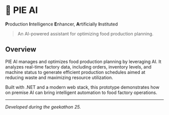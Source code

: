 # 🥧 PIE AI

**P**roduction **I**ntelligence **E**nhancer, **A**rtificially **I**nstituted

> An AI-powered assistant for optimizing food production planning.

## Overview

PIE AI manages and optimizes food production planning by leveraging AI. It analyzes real-time factory data, including orders, inventory levels, and machine status to generate efficient production schedules aimed at reducing waste and maximizing resource utilization.

Built with .NET and a modern web stack, this prototype demonstrates how on premise AI can bring intelligent automation to food factory operations.

---

*Developed during the geekathon 25.*

